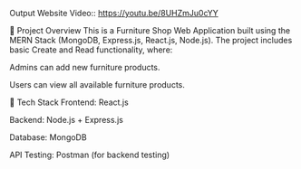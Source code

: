 Output Website Video::
https://youtu.be/8UHZmJu0cYY


📖 Project Overview
This is a Furniture Shop Web Application built using the MERN Stack (MongoDB, Express.js, React.js, Node.js).
The project includes basic Create and Read functionality, where:

Admins can add new furniture products.

Users can view all available furniture products.

🚀 Tech Stack
Frontend: React.js

Backend: Node.js + Express.js

Database: MongoDB

API Testing: Postman (for backend testing)
